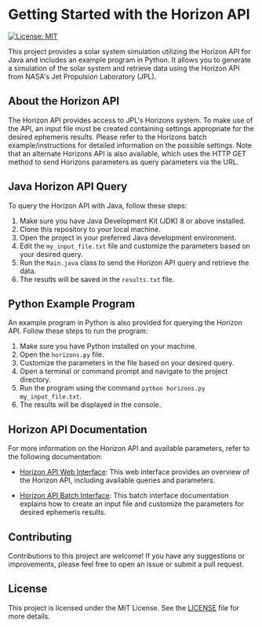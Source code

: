 # Getting Started with the Horizon API

[![License: MIT](https://img.shields.io/badge/License-MIT-yellow.svg)](https://opensource.org/licenses/MIT)

This project provides a solar system simulation utilizing the Horizon API for Java and includes an example program in Python. It allows you to generate a simulation of the solar system and retrieve data using the Horizon API from NASA's Jet Propulsion Laboratory (JPL).

## About the Horizon API

The Horizon API provides access to JPL's Horizons system. To make use of the API, an input file must be created containing settings appropriate for the desired ephemeris results. Please refer to the Horizons batch example/instructions for detailed information on the possible settings. Note that an alternate Horizons API is also available, which uses the HTTP GET method to send Horizons parameters as query parameters via the URL.

## Java Horizon API Query

To query the Horizon API with Java, follow these steps:

1. Make sure you have Java Development Kit (JDK) 8 or above installed.
2. Clone this repository to your local machine.
3. Open the project in your preferred Java development environment.
4. Edit the `my_input_file.txt` file and customize the parameters based on your desired query.
5. Run the `Main.java` class to send the Horizon API query and retrieve the data.
6. The results will be saved in the `results.txt` file.

## Python Example Program

An example program in Python is also provided for querying the Horizon API. Follow these steps to run the program:

1. Make sure you have Python installed on your machine.
2. Open the `horizons.py` file.
3. Customize the parameters in the file based on your desired query.
4. Open a terminal or command prompt and navigate to the project directory.
5. Run the program using the command `python horizons.py my_input_file.txt`.
6. The results will be displayed in the console.

## Horizon API Documentation

For more information on the Horizon API and available parameters, refer to the following documentation:

- [Horizon API Web Interface](https://ssd-api.jpl.nasa.gov/doc/horizons.html): This web interface provides an overview of the Horizon API, including available queries and parameters.

- [Horizon API Batch Interface](https://ssd-api.jpl.nasa.gov/doc/horizons_file.html): This batch interface documentation explains how to create an input file and customize the parameters for desired ephemeris results.


## Contributing

Contributions to this project are welcome! If you have any suggestions or improvements, please feel free to open an issue or submit a pull request.

## License

This project is licensed under the MIT License. See the [LICENSE](LICENSE) file for more details.

